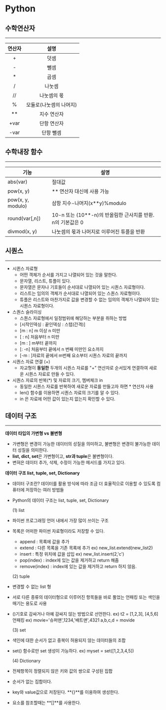 # Python



## 수학연산자

---

| 연산자 |          설명           |
| :----: | :---------------------: |
|   +    |          덧셈           |
|   -    |          뺄셈           |
|   *    |          곱셈           |
|   /    |         나눗셈          |
|   //   |       나눗셈의 몫       |
|   %    | 모듈로(나눗셈의 나머지) |
|   **   |       지수 연산자       |
|  +var  |       단항 연산자       |
|  -var  |        단항 뺄셈        |



## 수학내장 함수

---

| 기능              | 설명                                                        |
| ----------------- | ----------------------------------------------------------- |
| abs(var)          | 절대값                                                      |
| pow(x, y)         | ** 연산자 대신에 사용 가능                                  |
| pow(x, y, modulo) | 삼항 지수-나머지(x**y)%modulo                               |
| round(var[,n])    | 10-n 또는 (10**-n)의 반올림한 근사치를 반환. n의 기본값은 0 |
| divmod(x, y)      | 나눗셈의 몫과 나머지로 이루어진 튜플을 반환                 |



## 시퀀스

---

* 시퀸스 자료형
  * 어떤 객체가 순서를 가지고 나열되어 있는 것을 말한다.
  * 문자열, 리스트, 튜플이 있다.
  * 문자열은 문자나 기호들이 순서대로 나열되어 있는 시퀀스 자료형이다.
  * 리스트는 임의의 객체가 순서대로 나열되어 있는 스퀀스 자료형이다.
  * 튜플은 리스트와 마찬가지로 값을 변경할 수 없는 임의의 객체가 나열되어 있는 시퀀스 자료형이다.
* 스퀀스 슬라이싱
  * 스퀀스 자료형에서 일정범위에 해당하는 부분을 취하는 방법
  * [시작인덱싱 : 끝인덱싱 : 스텝(간격)]
  * [m : n] m 이상 n 미만
  * [ : n] 처음부터  n 미만
  * [m : ] m부터 끝까지
  * [: -n] 처음부터 끝에서 n 번째 미만인 요소까지
  * [-m : ]자료의 끝에서  m번째 요소부터 시퀀스 자료의 끝까지
* 시퀀스 자료 연결 (+)
  * 자교형이 **동일한** 두개의 시퀀스 자료를 "+" 연산자로 순서있게 연결하여 새로운 시퀀스 자료로 만들 수 있다.
* 시퀀스 자료의 반복(*) 및 자료의 크기, 멤버체크 in
  * 동일한 시퀀스 자료를 반복하여 새로운 자료를 만들고자 하면 * 연산자 사용
  * len() 함수를 이용하면 시퀀스 자료의 크기를 알 수 있다.
  * in 은 자료에 어떤 값이 있는지 없는지 확인할 수 있다.



## 데이터 구조

---

**데이터 타입의 가변형 vs 불변형**

* 가변형은 변경이 가능한 데이터의 성질을 의미하고, 불변형은 변경이 불가능한 데이터 성질을 의미한다.
* **list, dict, set**은 가변형이고, **str과 tuple**은 불변형이다.
* 변혀은 데이터 추가, 삭제, 수정이 가능한 메서드를 가지고 있다.

**데이터 구조 list, tuple, set, Dictionary**

* 데이터 구조란?
  데이터를 활용 방식에 따라 조금 더 효율적으로 이용할 수 있도록 컴퓨터에 저장하는 여러 방법들
* Python의 데이터 구조는 list, tuple, set, Dictionary

   (1) list

* 파이썬 프로그래밍 언어 내에서 가장 많이 쓰이는 구조
* 목록은 어떠한 파이썬 자료형이라도 저장할 수 있다.
  * append : 목록에 값을 추가
  * extend : 다른 목록을 기존 목록에 추가 
    ex) new_list.extend(new_list2)
  * insert : 특정 위치에 값을 삽입
    ex) new_list.insert(2,'c')
  * pop(index) : index에 있는 값을 제거하고 return 해줌
  * remove(index) : index에 있는 값을 제거하고 return 하지 않음.

   (2) tuple

* 변경할 수 없는 list 형
* 서로 다른 종류의 데이터형으로 이루어진 항목들을 바로 풀었는 언패킹 또는 색인을 매기는 용도로 사용
* ()기호로 감싸거나 아예 감싸지 않는 방법으로 선언한다.
  ex) t2 = [1,2,3], [4,5,6]
  언패킹 ex) movie='슈퍼맨',1234,'배트맨',4321
  a,b,c,d = movide

   (3) set

* 색인에 대한 순서가 없고 중복이 허용되지 않는 데이터들의 조합
* set() 함수로만 set 생성이 가능하다.
  ex) myset = set([1,2,3,4,5])

   (4) Dictionary

* 전체항목이 정렬되지 않은 키와 값의 쌍으로 구성된 집합
* 순서가 없는 집합이다.
* key와 value값으로 저장된다. **{}**를 이용하여 생성한다.
* 요소를 참조할때는 **[]**를 사용한다.

